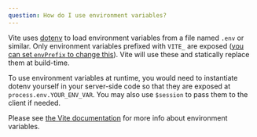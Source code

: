 ```yaml
---
question: How do I use environment variables?
---
```


Vite uses [dotenv](https://github.com/motdotla/dotenv) to load environment variables from a file named `.env` or similar. Only environment variables prefixed with `VITE_` are exposed ([you can set `envPrefix` to change this](https://vitejs.dev/config/#envprefix)). Vite will use these and statically replace them at build-time.

To use environment variables at runtime, you would need to instantiate dotenv yourself in your server-side code so that they are exposed at `process.env.YOUR_ENV_VAR`. You may also use `$session` to pass them to the client if needed.

Please see [the Vite documentation](https://vitejs.dev/guide/env-and-mode.html#env-files) for more info about environment variables.
